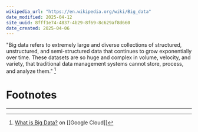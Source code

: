 ```yaml
---
wikipedia_url: "https://en.wikipedia.org/wiki/Big_data"
date_modified: 2025-04-12
site_uuid: 8fff1e74-4837-4b29-8f69-8c629af8d660
date_created: 2025-04-06
---
```


"Big data refers to extremely large and diverse collections of structured, unstructured, and semi-structured data that continues to grow exponentially over time. These datasets are so huge and complex in volume, velocity, and variety, that traditional data management systems cannot store, process, and analyze them." [^b33577]

# Footnotes
***
[^b33577]: [What is Big Data?](https://cloud.google.com/learn/what-is-big-data) on [[Google Cloud]]